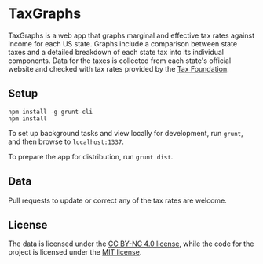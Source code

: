 # TaxGraphs

TaxGraphs is a web app that graphs marginal and effective tax rates against income for each US state. Graphs include a comparison between state taxes and a detailed breakdown of each state tax into its individual components. Data for the taxes is collected from each state's official website and checked with tax rates provided by the [Tax Foundation](http://taxfoundation.org/article/state-individual-income-tax-rates).

Setup
---
```
npm install -g grunt-cli
npm install
```
To set up background tasks and view locally for development, run `grunt`, and then browse to `localhost:1337`.

To prepare the app for distribution, run `grunt dist`.

Data
---
Pull requests to update or correct any of the tax rates are welcome.

License
---
The data is licensed under the [CC BY-NC 4.0 license](http://creativecommons.org/licenses/by-nc/4.0/), while the code for the project is licensed under the [MIT license](LICENSE).